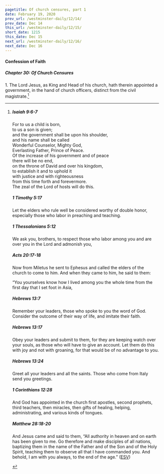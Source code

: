 ```yaml
---
pagetitle: Of church censures, part 1
date: February 19, 2020
prev_url: /westminster-daily/12/14/
prev_date: Dec 14
this_url: /westminster-daily/12/15/
short_date: 1215
this_date: Dec 15
next_url: /westminster-daily/12/16/
next_date: Dec 16
---
```


#### Confession of Faith

##### Chapter 30: Of Church Censures

1\. The Lord Jesus, as King and Head of his church, hath therein appointed a government, in the hand of church officers, distinct from the civil magistrate.[^fnref:wcf1]

[^fnref:wcf1]: <div class="esv"><h5>Isaiah 9:6-7</h5> <div class="esv-text"><div class="block-indent"> <p class="line-group" id="p23009006.01-1">For to us a child is born,<br /> <span class="indent"></span>to us a son is given;<br /> and the government shall be upon his shoulder,<br /> <span class="indent"></span>and his name shall be called<br /> Wonderful Counselor, Mighty God,<br /> <span class="indent"></span>Everlasting Father, Prince of Peace.<br />  Of the increase of his government and of peace<br /> <span class="indent"></span>there will be no end,<br /> on the throne of David and over his kingdom,<br /> <span class="indent"></span>to establish it and to uphold it<br /> with justice and with righteousness<br /> <span class="indent"></span>from this time forth and forevermore.<br /> The zeal of the <span class="small-caps">Lord</span> of hosts will do this.</p> </div> </div><h5>1 Timothy 5:17</h5> <div class="esv-text"><p id="p54005017.01-2">Let the elders who rule well be considered worthy of double honor, especially those who labor in preaching and teaching.</p> </div><h5>1 Thessalonians 5:12</h5> <div class="esv-text"> <p id="p52005012.05-3">We ask you, brothers, to respect those who labor among you and are over you in the Lord and admonish you,</p> </div><h5>Acts 20:17-18</h5> <div class="esv-text"> <p id="p44020017.07-4">Now from Miletus he sent to Ephesus and called the elders of the church to come to him. And when they came to him, he said to them:</p> <p id="p44020018.11-4">&#8220;You yourselves know how I lived among you the whole time from the first day that I set foot in Asia,</p> </div><h5>Hebrews 13:7</h5> <div class="esv-text"><p id="p58013007.01-5">Remember your leaders, those who spoke to you the word of God. Consider the outcome of their way of life, and imitate their faith.</p> </div><h5>Hebrews 13:17</h5> <div class="esv-text"><p id="p58013017.01-6">Obey your leaders and submit to them, for they are keeping watch over your souls, as those who will have to give an account. Let them do this with joy and not with groaning, for that would be of no advantage to you.</p> </div><h5>Hebrews 13:24</h5> <div class="esv-text"><p id="p58013024.01-7">Greet all your leaders and all the saints. Those who come from Italy send you greetings.</p> </div><h5>1 Corinthians 12:28</h5> <div class="esv-text"><p id="p46012028.01-8">And God has appointed in the church first apostles, second prophets, third teachers, then miracles, then gifts of healing, helping, administrating, and various kinds of tongues.</p> </div><h5>Matthew 28:18-20</h5> <div class="esv-text"><p id="p40028018.01-9">And Jesus came and said to them, <span class="woc">&#8220;All authority in heaven and on earth has been given to me.</span> <span class="woc">Go therefore and make disciples of all nations, baptizing them in the name of the Father and of the Son and of the Holy Spirit,</span> <span class="woc">teaching them to observe all that I have commanded you. And behold, I am with you always, to the end of the age.&#8221;</span>  (<a href="http://www.esv.org" class="copyright">ESV</a>)</p> </div> </div>

